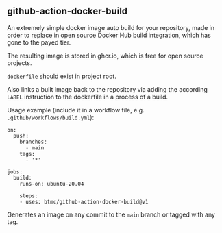 ## github-action-docker-build

An extremely simple docker image auto build for your repository, made in order to replace in open source Docker Hub build integration, which has gone to the payed tier.

The resulting image is stored in ghcr.io, which is free for open source projects.


`dockerfile` should exist in project root.

Also links a built image back to the repository via adding the according `LABEL` instruction to the dockerfile in a process of a build.


Usage example (include it in a workflow file, e.g. `.github/workflows/build.yml`):

```
on:
  push:
    branches:
      - main
    tags:
      - '*'

jobs:
  build:
    runs-on: ubuntu-20.04

    steps:
    - uses: btmc/github-action-docker-build@v1
```

Generates an image on any commit to the `main` branch or tagged with any tag.
